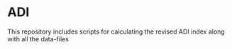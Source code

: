 # ADI
This repository includes scripts for calculating the revised ADI index along with all the data-files
